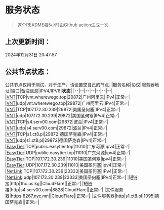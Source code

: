 # 服务状态
> 这个README每5小时由Github action生成一次.
## 上次更新时间：
2024年12月31日 20:47:57
## 公共节点状态： 
公共节点仅用于测试，对于生产，请设置您自己的节点.
|服务名称|协议|服务器地址|端口|备注信息|IPV4/IPV6|**状态**|
|--|--|--|--|--|--|--|
|[VNT](https://github.com/vnt-dev/vnt)|TCP|vnt.wherewego.top|29872|广州阿里云|IPv4|正常✅|
|[VNT](https://github.com/vnt-dev/vnt)|udp|vnt.wherewego.top|29872|广州阿里云|IPv4|正常✅|
|[VNT](https://github.com/vnt-dev/vnt)|TCP|107.172.30.239|29872|美国圣何塞|IPv4|正常✅|
|[VNT](https://github.com/vnt-dev/vnt)|udp|107.172.30.239|29872|美国圣何塞|IPv4|正常✅|
|[VNT](https://github.com/vnt-dev/vnt)|TCP|s4.serv00.com|29872|波兰|IPv4|正常✅|
|[VNT](https://github.com/vnt-dev/vnt)|udp|s4.serv00.com|29872|波兰|IPv4|正常✅|
|[VNT](https://github.com/vnt-dev/vnt)|TCP|s1.ct8.pl|29872|德国萨克森|IPv4|正常✅|
|[VNT](https://github.com/vnt-dev/vnt)|udp|s1.ct8.pl|29872|德国萨克森|IPv4|正常✅|
|[EasyTier](https://github.com/EasyTier/EasyTier)|TCP|public.easytier.top|11010|广东河源|ipv4|正常✅|
|[EasyTier](https://github.com/EasyTier/EasyTier)|UDP|public.easytier.top|11010|广东河源|ipv4|正常✅|
|[EasyTier](https://github.com/EasyTier/EasyTier)|TCP|107.172.30.239|11010|美国圣何塞|ipv4|正常✅|
|[EasyTier](https://github.com/EasyTier/EasyTier)|UDP|107.172.30.239|11010|美国圣何塞|ipv4|正常✅|
|[NetLink](https://github.com/rustp2p/NetLink)|TCP|107.172.30.239|23333|美国圣何塞|IPv4|正常✅|
|[NetLink](https://github.com/rustp2p/NetLink)|udp|107.172.30.239|23333|美国圣何塞|IPv4|正常✅|
|短链接|http|1hc.us.kg||CloudFlare||正常✅|
|短链接|http|s4.serv00.com|8828|CloudFlare||正常✅|
|文件服务器|https|8267.nyc.mn||CloudFlare||正常✅|
|文件服务器|http|s1.ct8.pl|1095|德国萨克森||正常✅|
